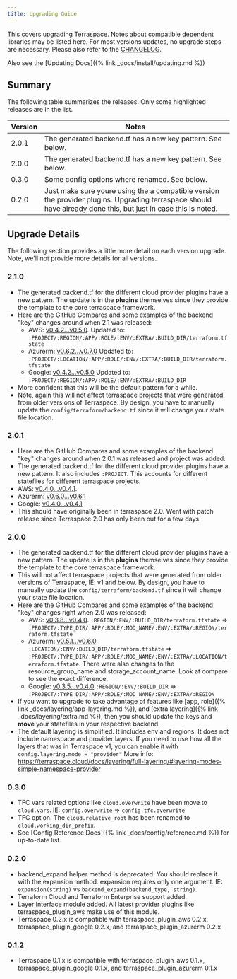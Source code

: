 ```yaml
---
title: Upgrading Guide
---
```


This covers upgrading Terraspace. Notes about compatible dependent libraries may be listed here. For most versions updates, no upgrade steps are necessary. Please also refer to the [CHANGELOG](https://github.com/boltops-tools/terraspace/blob/master/CHANGELOG.md).

Also see the [Updating Docs]({% link _docs/install/updating.md %})

## Summary

The following table summarizes the releases. Only some highlighted releases are in the list.

Version | Notes
--- | ---
2.0.1 | The generated backend.tf has a new key pattern. See below.
2.0.0 | The generated backend.tf has a new key pattern. See below.
0.3.0 | Some config options where renamed. See below.
0.2.0 | Just make sure youre using the a compatible version the provider plugins. Upgrading terraspace should have already done this, but just in case this is noted.

## Upgrade Details

The following section provides a little more detail on each version upgrade. Note, we'll not provide more details for all versions.

### 2.1.0

* The generated backend.tf for the different cloud provider plugins have a new pattern. The update is in the **plugins** themselves since they provide the template to the core terraspace framework.
* Here are the GitHub Compares and some examples of the backend "key" changes around when 2.1 was released:
  * AWS: [v0.4.2...v0.5.0](https://github.com/boltops-tools/terraspace_plugin_aws/compare/v0.4.2...v0.5.0). Updated to: `:PROJECT/:REGION/:APP/:ROLE/:ENV/:EXTRA/:BUILD_DIR/terraform.tfstate`
  * Azurerm: [v0.6.2...v0.7.0](https://github.com/boltops-tools/terraspace_plugin_azurerm/compare/v0.6.2...v0.7.0) Updated to: `:PROJECT/:LOCATION/:APP/:ROLE/:ENV/:EXTRA/:BUILD_DIR/terraform.tfstate`
  * Google: [v0.4.2...v0.5.0](https://github.com/boltops-tools/terraspace_plugin_google/compare/v0.4.2...v0.5.0) Updated to: `:PROJECT/:REGION/:APP/:ROLE/:ENV/:EXTRA/:BUILD_DIR`
* More confident that this will be the default pattern for a while.
* Note, again this will not affect terraspace projects that were generated from older versions of Terraspace. By design, you have to manually update the `config/terraform/backend.tf` since it will change your state file location.

### 2.0.1

* Here are the GitHub Compares and some examples of the backend "key" changes around when 2.0.1 was released and project was added:
* The generated backend.tf for the different cloud provider plugins have a new pattern. It also includes `:PROJECT`. This accounts for different statefiles for different terraspace projects.
* AWS: [v0.4.0...v0.4.1](https://github.com/boltops-tools/terraspace_plugin_aws/compare/v0.4.0...v0.4.1).
* Azurerm: [v0.6.0...v0.6.1](https://github.com/boltops-tools/terraspace_plugin_azurerm/compare/v0.6.0...v0.6.1)
* Google: [v0.4.0...v0.4.1](https://github.com/boltops-tools/terraspace_plugin_google/compare/v0.4.0...v0.4.1)
* This should have originally been in terraspace 2.0. Went with patch release since Terraspace 2.0 has only been out for a few days.

### 2.0.0

* The generated backend.tf for the different cloud provider plugins have a new pattern. The update is in the **plugins** themselves since they provide the template to the core terraspace framework.
* This will not affect terraspace projects that were generated from older versions of Terraspace, IE: v1 and below. By design, you have to manually update the `config/terraform/backend.tf` since it will change your state file location.
* Here are the GitHub Compares and some examples of the backend "key" changes right when 2.0 was released:
  * AWS: [v0.3.8...v0.4.0](https://github.com/boltops-tools/terraspace_plugin_aws/compare/v0.3.8...v0.4.0). `:REGION/:ENV/:BUILD_DIR/terraform.tfstate` => `:PROJECT/:TYPE_DIR/:APP/:ROLE/:MOD_NAME/:ENV/:EXTRA/:REGION/terraform.tfstate`
  * Azurerm: [v0.5.1...v0.6.0](https://github.com/boltops-tools/terraspace_plugin_azurerm/compare/v0.5.1...v0.6.0) `:LOCATION/:ENV/:BUILD_DIR/terraform.tfstate` => `:PROJECT/:TYPE_DIR/:APP/:ROLE/:MOD_NAME/:ENV/:EXTRA/:LOCATION/terraform.tfstate`. There were also changes to the resource_group_name and storage_account_name. Look at compare to see the exact difference.
  * Google: [v0.3.5...v0.4.0](https://github.com/boltops-tools/terraspace_plugin_google/compare/v0.3.5...v0.4.0) `:REGION/:ENV/:BUILD_DIR` => `:PROJECT/:TYPE_DIR/:APP/:ROLE/:MOD_NAME/:ENV/:EXTRA/:REGION`
* If you want to upgrade to take advantage of features like [app, role]({% link _docs/layering/app-layering.md %}), and [extra layering]({% link _docs/layering/extra.md %}), then you should update the keys and **move** your statefiles in your respective backend.
* The default layering is simplified. It includes env and regions. It does not include namespace and provider layers. If you need to use how all the layers that was in Terraspace v1, you can enable it with `config.layering.mode = "provider"` More info: https://terraspace.cloud/docs/layering/full-layering/#layering-modes-simple-namespace-provider

### 0.3.0

* TFC vars related options like `cloud.overwrite` have been move to `cloud.vars`. IE:  `config.overwrite` => `config.tfc.overwrite`
* TFC option. The `cloud.relative_root` has been renamed to `cloud.working_dir_prefix`.
* See [Config Reference Docs]({% link _docs/config/reference.md %}) for up-to-date list.

### 0.2.0

* backend_expand helper method is deprecated. You should replace it with the expansion method.  expansion requires only one argument. IE: `expansion(string)` vs `backend_expand(backend_type, string)`.
* Terraform Cloud and Terraform Enterprise support added.
* Layer Interface module added. All latest provider plugins like terraspace\_plugin_aws make use of this module.
* Terraspace 0.2.x is compatible with terraspace\_plugin_aws 0.2.x, terraspace\_plugin_google 0.2.x, and terraspace\_plugin_azurerm 0.2.x

### 0.1.2

* Terraspace 0.1.x is compatible with terraspace\_plugin_aws 0.1.x, terraspace\_plugin_google 0.1.x, and terraspace\_plugin_azurerm 0.1.x

